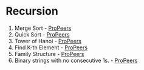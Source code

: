 # Recursion
1) Merge Sort - [ProPeers](https://www.naukri.com/code360/problems/merge-sort_920442)
2) Quick Sort - [ProPeers](https://www.naukri.com/code360/problems/quick-sort_983625)
3) Tower of Hanoi - [ProPeers](https://www.naukri.com/code360/problems/tower-of-hanoi_981323)
4) Find K-th Element - [ProPeers](https://www.naukri.com/code360/problems/find-k-th-element_1214963)
5) Family Structure - [ProPeers](https://www.naukri.com/code360/problems/family-structure_981243)
6) Binary strings with no consecutive 1s. - [ProPeers](https://www.naukri.com/code360/problems/binary-strings-with-no-consecutive-1s_893001)
